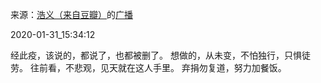 来源：[浩义（来自豆瓣）](https://www.douban.com/people/hauuyee/)的[广播](https://www.douban.com/people/hauuyee/status/2782798841/)


2020-01-31_15:34:12


经此疫，该说的，都说了，也都被删了。
想做的，从未变，不怕独行，只惧徒劳。
往前看，不悲观，见天就在这人手里。
弃捐勿复道，努力加餐饭。
